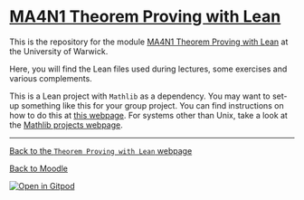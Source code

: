 # [MA4N1 Theorem Proving with Lean](https://adomani.github.io/Syllabus/MA4N1/toc)

This is the repository for the module [MA4N1 Theorem Proving with Lean](https://adomani.github.io/Syllabus/MA4N1/toc) at the University of Warwick.

Here, you will find the Lean files used during lectures, some exercises and various complements.

This is a Lean project with `Mathlib` as a dependency.
You may want to set-up something like this for your group project.
You can find instructions on how to do this at [this webpage](https://adomani.github.io/Syllabus/MA4N1/instructions_for_new_project).
For systems other than Unix, take a look at the [Mathlib projects webpage](https://leanprover-community.github.io/install/project.html#creating-a-lean-project).

---

[Back to the `Theorem Proving with Lean` webpage](https://adomani.github.io/Syllabus/MA4N1/toc)

[Back to Moodle](https://moodle.warwick.ac.uk/course/view.php?id=67222#section-0)

[![Open in Gitpod](https://gitpod.io/button/open-in-gitpod.svg)](https://gitpod.io/#https://github.com/adomani/MA4N1_Theorem_proving_with_Lean)
